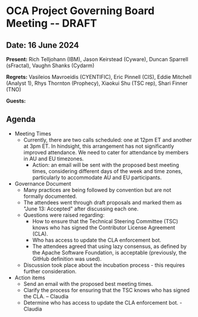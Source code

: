 # OCA Project Governing Board Meeting -- DRAFT

## Date: 16 June 2024

**Present:** Rich Telljohann (IBM), Jason Keirstead (Cyware), Duncan Sparrell (sFractal), Vaughn Shanks (Cydarm)

**Regrets:** Vasileios Mavroeidis (CYENTIFIC), Eric Pinnell (CIS), Eddie Mitchell (Analyst 1), Rhys Thornton (Prophecy), Xiaokui Shu (TSC rep), Shari Finner (TNO)

**Guests:** 

## Agenda
* Meeting Times
  * Currently, there are two calls scheduled: one at 12pm ET and another at 3pm ET. In hindsight, this arrangement has not significantly improved attendance.
    We need to cater for attendance by members in AU and EU timezones.
      * Action: an email will be sent with the proposed best meeting times, considering different days of the week and time zones, particularly to accommodate AU and EU participants.
* Governance Document
  * Many practices are being followed by convention but are not formally documented.
  * The attendees went through draft proposals and marked them as "June 13: Accepted" after discussing each one.
  * Questions were raised regarding:
    * How to ensure that the Technical Steering Committee (TSC) knows who has signed the Contributor License Agreement (CLA).
    * Who has access to update the CLA enforcement bot.
    * The attendees agreed that using lazy consensus, as defined by the Apache Software Foundation, is acceptable (previously, the GitHub definition was used).
  * Discussion took place about the incubation process - this requires further consideration.
* Action items
  * Send an email with the proposed best meeting times.
  * Clarify the process for ensuring that the TSC knows who has signed the CLA. – Claudia
  * Determine who has access to update the CLA enforcement bot. - Claudia

